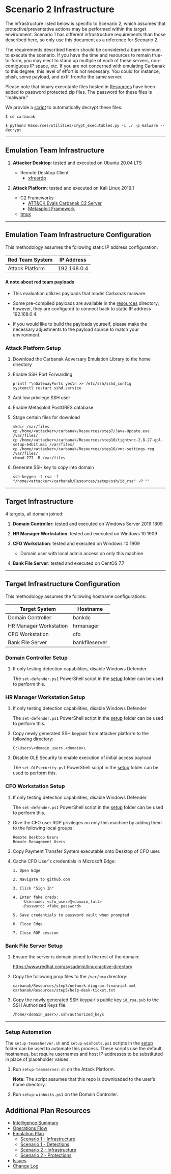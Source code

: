 # Scenario 2 Infrastructure

The infrastructure listed below is specific to Scenario 2, which assumes that protective/preventative actions may be performed within the target environment. Scenario 1 has different infrastructure requirements than those described here, so only use this document as a reference for Scenario 2. 
 
The requirements described herein should be considered a bare minimum to execute the scenario.  If you have the time and resources to remain true-to-form, you may elect to stand up multiple of each of these servers, non-contiguous IP space, etc.  If you are not concerned with emulating Carbanak to this degree, this level of effort is not necessary.  You could for instance, phish, serve payload, and exfil from/to the same server.

Please note that binary executable files hosted in [Resources](Resources.) have been added to password protected zip files.  The password for these files is "malware."

We provide a [script](crypt_executables.py) to automatically decrypt these files:

```
$ cd carbanak

$ python3 Resources/utilities/crypt_executables.py -i ./ -p malware --decrypt
```

---

## Emulation Team Infrastructure

1. **Attacker Desktop**: tested and executed on Ubuntu 20.04 LTS
    - Remote Desktop Client
        - [xfreerdp](https://www.freerdp.com/)
        
2. **Attack Platform**: tested and executed on Kali Linux 2019.1
    - C2 Frameworks
        - [ATT&CK Evals Carbanak C2 Server](c2server.elf)
        - [Metasploit Framework](https://github.com/rapid7/metasploit-framework)
    - [tmux](https://github.com/tmux/tmux/wiki)
  
---
    
## Emulation Team Infrastructure Configuration

This methodology assumes the following static IP address configuration:

| Red Team System | IP Address |
| ------ | ------ |
| Attack Platform | 192.168.0.4 |

#### A note about red team payloads

- This evaluation utilizes payloads that model Carbanak malware.

- Some pre-compiled payloads are available in the [resources](Resources.) directory; however, they are configured to connect back to static IP address 192.168.0.4.

- If you would like to build the payloads yourself, please make the necessary adjustments to the payload source to match your environment.


### Attack Platform Setup

1. Download the Carbanak Adversary Emulation Library to the home directory

2. Enable SSH Port Forwarding
    
    ```
    printf "\nGatewayPorts yes\n >> /etc/ssh/sshd_config
    systemctl restart sshd.service
    ```
    
3. Add low privilege SSH user

4. Enable Metasploit PostGRES database

5. Stage certain files for download

    ```
    mkdir /var/files
    cp /home/<attacker>/carbanak/Resources/step7/Java-Update.exe /var/files/
    cp /home/<attacker>/carbanak/Resources/step10/tightvnc-2.8.27-gpl-setup-64bit.msi /var/files/
    cp /home/<attacker>/carbanak/Resources/step10/vnc-settings.reg /var/files/
    chmod 777 -R /var/files
    ```
   
6. Generate SSH key to copy into domain

    ```
    ssh-keygen -t rsa -f "/home/<attacker>/carbanak/Resources/setup/ssh/id_rsa" -P ""
    ```

---

## Target Infrastructure

4 targets, all domain joined:

1. **Domain Controller**: tested and executed on Windows Server 2019 1809

2. **HR Manager Workstation**: tested and executed on Windows 10 1909
    
3. **CFO Workstation**: tested and executed on Windows 10 1909

    - Domain user with local admin access on only this machine
    
4. **Bank File Server**: tested and executed on CentOS 7.7
    
---

## Target Infrastructure Configuration
    
This methodology assumes the following hostname configurations:

| Target System | Hostname |
| ------ | ------ |
| Domain Controller | bankdc |
| HR Manager Workstation | hrmanager |
| CFO Workstation | cfo |
| Bank File Server | bankfileserver|

### Domain Controller Setup

1. If only testing detection capabilities, disable Windows Defender

    The `set-defender.ps1` PowerShell script in the [setup](setup.) folder can be used to perform this.

### HR Manager Workstation Setup

1. If only testing detection capabilities, disable Windows Defender

    The `set-defender.ps1` PowerShell script in the [setup](setup.) folder can be used to perform this.

2. Copy newly generated SSH keypair from attacker platform to the following directory:
    ```
    C:\Users\<domain_user>.<domain>\
    ```
   
3. Disable OLE Security to enable execution of initial access payload
    
    The `set-OLEsecurity.ps1` PowerShell script in the [setup](setup.) folder can be used to perform this.
   
### CFO Workstation Setup

1. If only testing detection capabilities, disable Windows Defender

    The `set-defender.ps1` PowerShell script in the [setup](setup.) folder can be used to perform this.

2. Give the CFO user RDP privileges on only this machine by adding them to the following local groups:
    ```
    Remote Desktop Users
    Remote Management Users
    ```
   
3. Copy Payment Transfer System executable onto Desktop of CFO user.

4. Cache CFO User's credentials in Microsoft Edge:
    ```
    1. Open Edge
    
    2. Navigate to github.com
    
    3. Click "Sign In"
    
    4. Enter fake creds:
        -Username: <cfo_user>@<domain_full>
        -Password: <fake_password>
    
    5. Save credentials to password vault when prompted
    
    6. Close Edge
    
    7. Close RDP session
    ```
    

### Bank File Server Setup

1. Ensure the server is domain joined to the rest of the domain:

    https://www.redhat.com/sysadmin/linux-active-directory
    
2. Copy the following prop files to the `/var/tmp` directory:
    ```
    carbanak/Resources/step5/network-diagram-financial.xml
    carbanak/Resources/step5/help-desk-ticket.txt
    ```
   
3. Copy the newly generated SSH keypair's public key `id_rsa.pub` to the SSH Authorized Keys file:

    `/home/<domain_user>/.ssh/authorized_keys`
    
---

### Setup Automation

The `setup-teamsherver.sh` and `setup-winhosts.ps1` scripts in the [setup](setup.) folder can be used to automate this process.
These scripts use the default hostnames, but require usernames and host IP addresses to be substituted in place of placeholder values.

1. Run `setup-teamserver.sh` on the Attack Platform.
    
    **Note**: The script assumes that this repo is downloaded to the <attacker> user's home directory.

2. Run `setup-winhosts.ps1` on the Domain Controller.

## Additional Plan Resources

- [Intelligence Summary](Intelligence_Summary2.md)
- [Operations Flow](Operations_Flow2.md)
- [Emulation Plan](Emulation_Plan.)
  - [Scenario 1 - Infrastructure](Infrastructure1.md)
  - [Scenario 1 - Detections](Scenario_1.)
  - [Scenario 2 - Infrastructure](Infrastructure2.md)
  - [Scenario 2 - Protections](Scenario_2.)
- [Issues](https://github.com/center-for-threat-informed-defense/adversary_emulation_library/issues)
- [Change Log](CHANGE_LOG2.md)